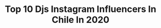 ---
title: Top 10 Djs Instagram Influencers In Chile In 2020
description: >-
  Find top djs Instagram influencers in Chile in 2020. Most popular hashtags: #laferiafestival #musica #chile #housemusic.
platform: Instagram
profiles:
  - username: "dj__emilio"
    fullname: >-
      Dj Emilio
    location: "Chile"
    followers: 156830
    engagement: 144
    commentsToLikes: 0.056679
    avatar: "https://scontent-lhr8-1.cdninstagram.com/v/t51.2885-19/s320x320/51023173_299217664279167_6231815001795985408_n.jpg?_nc_ht=scontent-lhr8-1.cdninstagram.com&_nc_ohc=CIVfBHtsE-gAX_92rrZ&oh=ba3a944cd082c2b5dc21c05b83ab74ed&oe=5EBB5799"
    verified: false
    hashtags: "#emiliofifi, #terremoto, #hermoso, #emilovers"
  - username: "laferiafestival"
    fullname: >-
      LA FERIA FESTIVAL
    location: "Chile"
    followers: 24454
    engagement: 571
    commentsToLikes: 0.191442
    avatar: "https://scontent-ams4-1.cdninstagram.com/v/t51.2885-19/s320x320/66468731_344629233126497_5491535894651338752_n.jpg?_nc_ht=scontent-ams4-1.cdninstagram.com&_nc_ohc=95EkpD1FYJQAX8wme4G&oh=2ffb5a9541ffd9c6cec77ee9d8a9f312&oe=5EBBBE23"
    verified: false
    hashtags: "#23denoviembre, #fiesta, #laferiafestival, #actoresenescena"
  - username: "bytemusic"
    fullname: >-
      DJ BYTE
    location: "Chile"
    followers: 36455
    engagement: 295
    commentsToLikes: 0.036675
    avatar: "https://scontent-ams4-1.cdninstagram.com/v/t51.2885-19/s320x320/65916417_2386729538264081_5904715291874557952_n.jpg?_nc_ht=scontent-ams4-1.cdninstagram.com&_nc_ohc=wLuvhJM_sqwAX_wpmHD&oh=656e985c6c154b28943e8fa6a45a3019&oe=5EBB116A"
    verified: true
    hashtags: "#tailandia, #recomendacionmusical, #isladepascua, #newmusic"
  - username: "cfunk"
    fullname: >-
      C-Funk
    location: "Chile"
    followers: 41449
    engagement: 268
    commentsToLikes: 0.033717
    avatar: "https://scontent-amt2-1.cdninstagram.com/v/t51.2885-19/s320x320/64779810_399866590645090_299870386063933440_n.jpg?_nc_ht=scontent-amt2-1.cdninstagram.com&_nc_ohc=amiv1C51rhkAX8XkiHr&oh=2140b2acec647b5b8c7703ca3627286b&oe=5ED7B153"
    verified: true
    hashtags: "#mequedoencasa, #bansheetalkbox, #losremos, #classic"
  - username: "phantooom_"
    fullname: >-
      Gabriel
    location: "Chile"
    followers: 5537
    engagement: 1156
    commentsToLikes: 0.070027
    avatar: "https://scontent-ams4-1.cdninstagram.com/v/t51.2885-19/s320x320/92052128_708475489898607_5095041380221190144_n.jpg?_nc_ht=scontent-ams4-1.cdninstagram.com&_nc_ohc=9oeXlY_LoqEAX_E4oNf&oh=246b504447f2d5c16ecd722266491d4c&oe=5EBAED3C"
    verified: false
    hashtags: "#housemusic, #dgtl, #dgtlchile, #steveaoki"
  - username: "fabiverax"
    fullname: >-
      FV
    location: "Chile"
    followers: 37672
    engagement: 486
    commentsToLikes: 0.013495
    avatar: "https://scontent-ams4-1.cdninstagram.com/v/t51.2885-19/s320x320/84332834_544722653123755_781102569429663744_n.jpg?_nc_ht=scontent-ams4-1.cdninstagram.com&_nc_ohc=72Xz8QOG1mgAX9If3Uc&oh=dbedca91be5014ccd20be819718a9db0&oe=5EBBE0CF"
    verified: false
    hashtags: "#amazingmusic, #prohibido, #pichilemu, #creadoconadidas"
  - username: "raulpower"
    fullname: >-
      LOS POWER
    location: "Chile"
    followers: 649742
    engagement: 215
    commentsToLikes: 0.013923
    avatar: "https://scontent-amt2-1.cdninstagram.com/v/t51.2885-19/s320x320/66099997_406848016841017_7882864653024362496_n.jpg?_nc_ht=scontent-amt2-1.cdninstagram.com&_nc_ohc=IGTWWb-1rlsAX8-WVbG&oh=f3472f2e06de208ef6d6c52b3763e374&oe=5EB65E50"
    verified: true
    hashtags: "#peralta, #pewpewpew, #quarantined, #esamami"
  - username: "caroletelieer"
    fullname: >-
      Caro Letelier🐞
    location: "Chile"
    followers: 3518
    engagement: 1309
    commentsToLikes: 0.051432
    avatar: "https://scontent-ams4-1.cdninstagram.com/v/t51.2885-19/s320x320/83885862_216544452865005_1710241447392837632_n.jpg?_nc_ht=scontent-ams4-1.cdninstagram.com&_nc_ohc=EEC8_N1l2k0AX_3hega&oh=4c8c124568385394cc3e3b5651c2d7ab&oe=5EB6145C"
    verified: false
    hashtags: "#rosalia, #throwbackplayeroxd, #cuarentena, #stompchallenge"
  - username: "zitazoe_gonzalez"
    fullname: >-
      ZITAZOE
    location: "Chile"
    followers: 30791
    engagement: 227
    commentsToLikes: 0.023961
    avatar: "https://scontent-lhr8-1.cdninstagram.com/v/t51.2885-19/s320x320/90746206_352600318992585_1694730812953460736_n.jpg?_nc_ht=scontent-lhr8-1.cdninstagram.com&_nc_ohc=2P30QTK5dbAAX8Dh1TE&oh=0b124111c435e822998eb787eb30b654&oe=5EAF682E"
    verified: false
    hashtags: "#repost, #pi, #nuevaconstitucion, #acab"
---